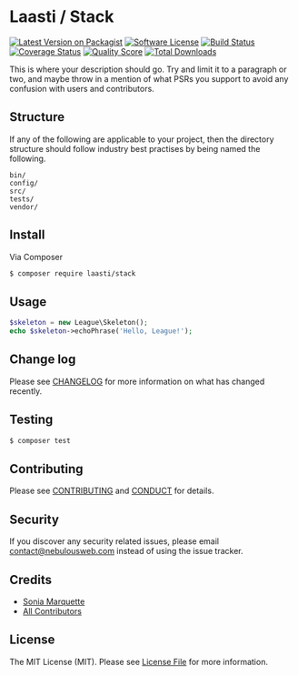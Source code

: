 # Laasti / Stack

[![Latest Version on Packagist][ico-version]][link-packagist]
[![Software License][ico-license]](LICENSE.md)
[![Build Status][ico-travis]][link-travis]
[![Coverage Status][ico-scrutinizer]][link-scrutinizer]
[![Quality Score][ico-code-quality]][link-code-quality]
[![Total Downloads][ico-downloads]][link-downloads]

This is where your description should go. Try and limit it to a paragraph or two, and maybe throw in a mention of what
PSRs you support to avoid any confusion with users and contributors.

## Structure

If any of the following are applicable to your project, then the directory structure should follow industry best practises by being named the following.

```
bin/        
config/
src/
tests/
vendor/
```


## Install

Via Composer

``` bash
$ composer require laasti/stack
```

## Usage

``` php
$skeleton = new League\Skeleton();
echo $skeleton->echoPhrase('Hello, League!');
```

## Change log

Please see [CHANGELOG](CHANGELOG.md) for more information on what has changed recently.

## Testing

``` bash
$ composer test
```

## Contributing

Please see [CONTRIBUTING](CONTRIBUTING.md) and [CONDUCT](CONDUCT.md) for details.

## Security

If you discover any security related issues, please email contact@nebulousweb.com instead of using the issue tracker.

## Credits

- [Sonia Marquette][link-author]
- [All Contributors][link-contributors]

## License

The MIT License (MIT). Please see [License File](LICENSE.md) for more information.

[ico-version]: https://img.shields.io/packagist/v/laasti/stack.svg?style=flat-square
[ico-license]: https://img.shields.io/badge/license-MIT-brightgreen.svg?style=flat-square
[ico-travis]: https://img.shields.io/travis/laasti/stack/master.svg?style=flat-square
[ico-scrutinizer]: https://img.shields.io/scrutinizer/coverage/g/laasti/stack.svg?style=flat-square
[ico-code-quality]: https://img.shields.io/scrutinizer/g/laasti/stack.svg?style=flat-square
[ico-downloads]: https://img.shields.io/packagist/dt/laasti/stack.svg?style=flat-square

[link-packagist]: https://packagist.org/packages/laasti/stack
[link-travis]: https://travis-ci.org/laasti/stack
[link-scrutinizer]: https://scrutinizer-ci.com/g/laasti/stack/code-structure
[link-code-quality]: https://scrutinizer-ci.com/g/laasti/stack
[link-downloads]: https://packagist.org/packages/laasti/stack
[link-author]: https://github.com/nebulousGirl
[link-contributors]: ../../contributors
